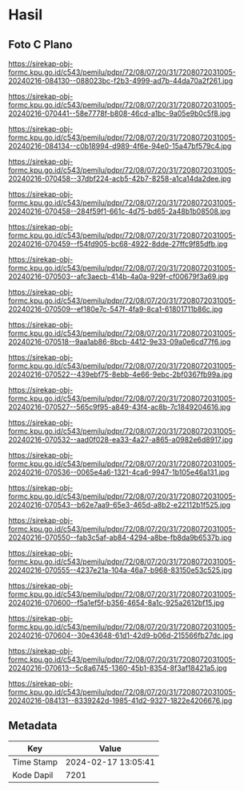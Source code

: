# Hasil

## Foto C Plano

https://sirekap-obj-formc.kpu.go.id/c543/pemilu/pdpr/72/08/07/20/31/7208072031005-20240216-084130--088023bc-f2b3-4999-ad7b-44da70a2f261.jpg

https://sirekap-obj-formc.kpu.go.id/c543/pemilu/pdpr/72/08/07/20/31/7208072031005-20240216-070441--58e7778f-b808-46cd-a1bc-9a05e9b0c5f8.jpg

https://sirekap-obj-formc.kpu.go.id/c543/pemilu/pdpr/72/08/07/20/31/7208072031005-20240216-084134--c0b18994-d989-4f6e-94e0-15a47bf579c4.jpg

https://sirekap-obj-formc.kpu.go.id/c543/pemilu/pdpr/72/08/07/20/31/7208072031005-20240216-070458--37dbf224-acb5-42b7-8258-a1ca14da2dee.jpg

https://sirekap-obj-formc.kpu.go.id/c543/pemilu/pdpr/72/08/07/20/31/7208072031005-20240216-070458--284f59f1-661c-4d75-bd65-2a48b1b08508.jpg

https://sirekap-obj-formc.kpu.go.id/c543/pemilu/pdpr/72/08/07/20/31/7208072031005-20240216-070459--f54fd905-bc68-4922-8dde-27ffc9f85dfb.jpg

https://sirekap-obj-formc.kpu.go.id/c543/pemilu/pdpr/72/08/07/20/31/7208072031005-20240216-070503--afc3aecb-414b-4a0a-929f-cf00679f3a69.jpg

https://sirekap-obj-formc.kpu.go.id/c543/pemilu/pdpr/72/08/07/20/31/7208072031005-20240216-070509--ef180e7c-547f-4fa9-8ca1-61801711b86c.jpg

https://sirekap-obj-formc.kpu.go.id/c543/pemilu/pdpr/72/08/07/20/31/7208072031005-20240216-070518--9aa1ab86-8bcb-4412-9e33-09a0e6cd77f6.jpg

https://sirekap-obj-formc.kpu.go.id/c543/pemilu/pdpr/72/08/07/20/31/7208072031005-20240216-070522--439ebf75-8ebb-4e66-9ebc-2bf0367fb99a.jpg

https://sirekap-obj-formc.kpu.go.id/c543/pemilu/pdpr/72/08/07/20/31/7208072031005-20240216-070527--565c9f95-a849-43f4-ac8b-7c1849204616.jpg

https://sirekap-obj-formc.kpu.go.id/c543/pemilu/pdpr/72/08/07/20/31/7208072031005-20240216-070532--aad0f028-ea33-4a27-a865-a0982e6d8917.jpg

https://sirekap-obj-formc.kpu.go.id/c543/pemilu/pdpr/72/08/07/20/31/7208072031005-20240216-070536--0065e4a6-1321-4ca6-9947-1b105e46a131.jpg

https://sirekap-obj-formc.kpu.go.id/c543/pemilu/pdpr/72/08/07/20/31/7208072031005-20240216-070543--b62e7aa9-65e3-465d-a8b2-e22112b1f525.jpg

https://sirekap-obj-formc.kpu.go.id/c543/pemilu/pdpr/72/08/07/20/31/7208072031005-20240216-070550--fab3c5af-ab84-4294-a8be-fb8da9b6537b.jpg

https://sirekap-obj-formc.kpu.go.id/c543/pemilu/pdpr/72/08/07/20/31/7208072031005-20240216-070555--4237e21a-104a-46a7-b968-83150e53c525.jpg

https://sirekap-obj-formc.kpu.go.id/c543/pemilu/pdpr/72/08/07/20/31/7208072031005-20240216-070600--f5a1ef5f-b356-4654-8a1c-925a2612bf15.jpg

https://sirekap-obj-formc.kpu.go.id/c543/pemilu/pdpr/72/08/07/20/31/7208072031005-20240216-070604--30e43648-61d1-42d9-b06d-215566fb27dc.jpg

https://sirekap-obj-formc.kpu.go.id/c543/pemilu/pdpr/72/08/07/20/31/7208072031005-20240216-070613--5c8a6745-1360-45b1-8354-8f3af18421a5.jpg

https://sirekap-obj-formc.kpu.go.id/c543/pemilu/pdpr/72/08/07/20/31/7208072031005-20240216-084131--8339242d-1985-41d2-9327-1822e4206676.jpg


## Metadata

| Key        | Value               |
| ---------- | ------------------- |
| Time Stamp | 2024-02-17 13:05:41 |
| Kode Dapil | 7201                |




